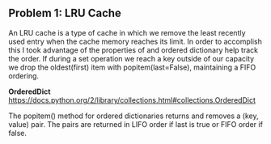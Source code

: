 Problem 1: LRU Cache
------------
An LRU cache is a type of cache in which we remove the least recently used entry when the cache memory reaches its 
limit. In order to accomplish this I took advantage of the properties of and ordered dictionary help track the order. 
If during a set operation we reach a key outside of our capacity we drop the oldest(first) item with popitem(last=False),
maintaining a FIFO ordering.


**OrderedDict** 
https://docs.python.org/2/library/collections.html#collections.OrderedDict

The popitem() method for ordered dictionaries returns and removes a (key, value) pair. The pairs are returned in LIFO order if last is true or FIFO order if false. 



